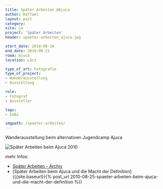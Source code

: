 ```yaml
---
title: Später Arbeiten @Ajuca
author: Raffael
layout: post
category:
vita: ja
project: 'Später Arbeiten'
header: spaeter-arbeiten_ajuca.jpg

start_date: 2010-08-18
end_date: 2010-08-21
room: Ajuca
location: Lärz

type_of_art: Fotografie
type_of_project:
- Wanderausstellung
- Ausstellung

role:
- Fotograf
- Aussteller

tags:
- SoBi

imgpath: /spaeter-arbeiten/
---
```


Wanderausstellung beim alternativen Jugendcamp Ajuca

<!--more-->

![Später Arbeiten beim Ajuca 2010]({{site.imgpath}}{{page.imgpath}}spaeterarbeiten_ajuca2010.jpg)

mehr Infos:

* [Später Arbeiten - Archiv](/archiv/spaeter-arbeiten)
* [Später Arbeiten beim Ajuca und die Macht der Definition]({{site.baseurl}}{% post_url 2010-08-25-spaeter-arbeiten-beim-ajuca-und-die-macht-der-definition %})